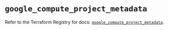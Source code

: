# `google_compute_project_metadata`

Refer to the Terraform Registry for docs: [`google_compute_project_metadata`](https://registry.terraform.io/providers/hashicorp/google/5.30.0/docs/resources/compute_project_metadata).
